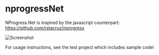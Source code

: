 nprogressNet
============

NProgress.Net is inspired by the javascript counterpart: https://github.com/rstacruz/nprogress

![Screenshot](https://s3-eu-west-1.amazonaws.com/w3cacheblog/nprogress.jpg)

For usage instructions, see the test project which includes sample code!
